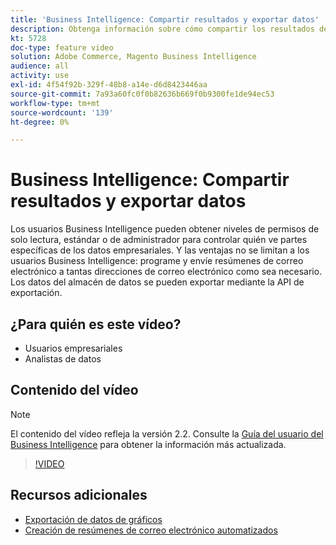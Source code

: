 ```yaml
---
title: 'Business Intelligence: Compartir resultados y exportar datos'
description: Obtenga información sobre cómo compartir los resultados de su Business Intelligence y exportar datos para integrarlos con otras herramientas empresariales.
kt: 5728
doc-type: feature video
solution: Adobe Commerce, Magento Business Intelligence
audience: all
activity: use
exl-id: 4f54f92b-329f-48b8-a14e-d6d8423446aa
source-git-commit: 7a93a60fc0f0b82636b669f0b9300fe1de94ec53
workflow-type: tm+mt
source-wordcount: '139'
ht-degree: 0%

---
```


# Business Intelligence: Compartir resultados y exportar datos

Los usuarios Business Intelligence pueden obtener niveles de permisos de solo lectura, estándar o de administrador para controlar quién ve partes específicas de los datos empresariales. Y las ventajas no se limitan a los usuarios Business Intelligence: programe y envíe resúmenes de correo electrónico a tantas direcciones de correo electrónico como sea necesario. Los datos del almacén de datos se pueden exportar mediante la API de exportación.

## ¿Para quién es este vídeo?

- Usuarios empresariales
- Analistas de datos

## Contenido del vídeo

>[!NOTE]
>
>El contenido del vídeo refleja la versión 2.2. Consulte la [Guía del usuario del Business Intelligence](https://docs.magento.com/mbi/) para obtener la información más actualizada.

>[!VIDEO](https://video.tv.adobe.com/v/35983?quality=12&learn=on)

## Recursos adicionales

- [Exportación de datos de gráficos](https://docs.magento.com/mbi/data-user/export-data/exp-chart-dash.html)
- [Creación de resúmenes de correo electrónico automatizados](https://docs.magento.com/mbi/data-user/export-data/email-summaries.html)
